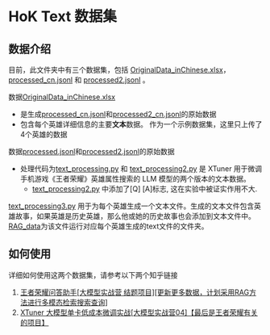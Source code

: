 # HoK Text 数据集

## 数据介绍

目前，此文件夹中有三个数据集，包括 [OriginalData_inChinese.xlsx](./OriginalData_inChinese.xlsx)， [processed_cn.jsonl](./processed_cn.jsonl) 和 [processed2.jsonl](./processed2_cn.jsonl) 。

数据[OriginalData_inChinese.xlsx](./OriginalData_inChinese.xlsx)

- 是生成[processed_cn.jsonl](./processed_cn.jsonl)和[processed2_cn.jsonl](./processed2_cn.jsonl)的原始数据
- 包含每个英雄详细信息的主要**文本**数据。  作为一个示例数据集，这里只上传了4个英雄的数据

数据[processed.jsonl](./processed.jsonl)和[processed2.jsonl](./processed2.jsonl)的原始数据

- 处理代码为[text_processing.py](./text_processing.py) 和 [text_processing2.py](./text_processing2.py) 是 XTuner 用于微调手机游戏《王者荣耀》英雄属性搜索的 LLM 模型的两个版本的文本数据。
  - [text_processing2.py](./text_processing2.py) 中添加了[Q] [A]标志, 这在实验中被证实作用不大.

[text_processing3.py](./text_processing3.py) 用于为每个英雄生成一个文本文件。生成的文本文件包含英雄故事，如果英雄是历史英雄，那么他或她的历史故事也会添加到文本文件中。[RAG_data](./text_data/RAG_data)为该文件运行对应每个英雄生成的text文件的文件夹。

## 如何使用

详细如何使用这两个数据集，请参考以下两个知乎链接

1. [王者荣耀问答助手[大模型实战营 结题项目][更新更多数据，计划采用RAG方法进行多模态检索搜索查询]](https://zhuanlan.zhihu.com/p/683656455)
2. [XTuner 大模型单卡低成本微调实战[大模型实战营04]【最后是王者荣耀有关的项目】](https://zhuanlan.zhihu.com/p/682241646)
